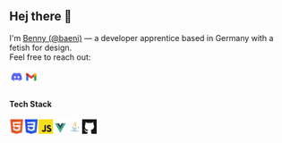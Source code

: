 ## Hej there 👋
I'm [Benny (@baeni)][websitepersonal] — a developer apprentice based in Germany with a fetish for design.<br />
Feel free to reach out:

[<img align="left" alt="Discord" width="26px" src="https://github.com/edent/SuperTinyIcons/blob/master/images/svg/discord.svg" />][discord]
[<img align="left" alt="Mail" width="26px" src="https://github.com/edent/SuperTinyIcons/blob/master/images/svg/gmail.svg" />][mail]

<br />
<br />

#### Tech Stack

[<img align="left" alt="HTML" width="26px" src="https://github.com/edent/SuperTinyIcons/blob/master/images/svg/html5.svg" />][wikipediahtml]
[<img align="left" alt="CSS" width="26px" src="https://github.com/edent/SuperTinyIcons/blob/master/images/svg/css3.svg" />][wikipediacss]
[<img align="left" alt="JS" width="26px" src="https://github.com/edent/SuperTinyIcons/blob/master/images/svg/javascript.svg" />][wikipediajs]
[<img align="left" alt="Vue" width="26px" src="https://github.com/edent/SuperTinyIcons/blob/master/images/svg/vue.svg" />][wikipediavue]
[<img align="left" alt="Java" width="26px" src="https://github.com/edent/SuperTinyIcons/blob/master/images/svg/java.svg" />][wikipediajava]
[<img align="left" alt="GitHub" width="26px" src="https://github.com/edent/SuperTinyIcons/blob/master/images/svg/github.svg" />][wikipediagithub]

[websitepersonal]: https://baeni.de
[websitemoovy]: https://moovy.baeni.de
[spotify-ctrl]: https://github.com/baeni/spotify-ctrl

[discord]: https://discord.com/invite/AJr2d8Z
[facebook]: https://www.facebook.com/benjamin.saalfeld.1
[instagram]: https://instagram.com/benny.sfd
[mail]: mailto:baeni.saa@gmail.com

[wikipediahtml]: https://en.wikipedia.org/wiki/HTML
[wikipediacss]: https://en.wikipedia.org/wiki/CSS
[wikipediajs]: https://en.wikipedia.org/wiki/JavaScript
[wikipediavue]: https://en.wikipedia.org/wiki/Vue.js
[wikipediajava]: https://en.wikipedia.org/wiki/Java_(programming_language)
[wikipediagithub]: https://en.wikipedia.org/wiki/GitHub
